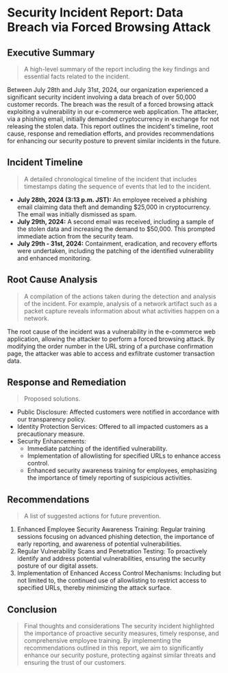 # Security Incident Report: Data Breach via Forced Browsing Attack

## Executive Summary 
> A high-level summary of the report including the key findings and essential facts related to the incident.

Between July 28th and July 31st, 2024, our organization experienced a significant security incident involving a data breach of over 50,000 customer records. The breach was the result of a forced browsing attack exploiting a vulnerability in our e-commerce web application. The attacker, via a phishing email, initially demanded cryptocurrency in exchange for not releasing the stolen data. This report outlines the incident's timeline, root cause, response and remediation efforts, and provides recommendations for enhancing our security posture to prevent similar incidents in the future.

## Incident Timeline 
>  A detailed chronological timeline of the incident that includes timestamps dating the sequence of events that led to the incident.

* **July 28th, 2024 (3:13 p.m. JST):** An employee received a phishing email claiming data theft and demanding $25,000 in cryptocurrency. The email was initially dismissed as spam.
* **July 29th, 2024:** A second email was received, including a sample of the stolen data and increasing the demand to $50,000. This prompted immediate action from the security team.
* **July 29th - 31st, 2024:** Containment, eradication, and recovery efforts were undertaken, including the patching of the identified vulnerability and enhanced monitoring.

## Root Cause Analysis
>  A compilation of the actions taken during the detection and analysis of the incident. For example, analysis of a network artifact such as a packet capture reveals information about what activities happen on a network.

The root cause of the incident was a vulnerability in the e-commerce web application, allowing the attacker to perform a forced browsing attack. By modifying the order number in the URL string of a purchase confirmation page, the attacker was able to access and exfiltrate customer transaction data.

## Response and Remediation
> Proposed solutions.

* Public Disclosure: Affected customers were notified in accordance with our transparency policy.
* Identity Protection Services: Offered to all impacted customers as a precautionary measure.
* Security Enhancements:
   * Immediate patching of the identified vulnerability.
   * Implementation of allowlisting for specified URLs to enhance access control.
   * Enhanced security awareness training for employees, emphasizing the importance of timely reporting of suspicious activities.

## Recommendations 
> A list of suggested actions for future prevention.

1. Enhanced Employee Security Awareness Training: Regular training sessions focusing on advanced phishing detection, the importance of early reporting, and awareness of potential vulnerabilities.
2. Regular Vulnerability Scans and Penetration Testing: To proactively identify and address potential vulnerabilities, ensuring the security posture of our digital assets.
3. Implementation of Enhanced Access Control Mechanisms: Including but not limited to, the continued use of allowlisting to restrict access to specified URLs, thereby minimizing the attack surface.

## Conclusion
> Final thoughts and considerations 
The security incident highlighted the importance of proactive security measures, timely response, and comprehensive employee training. By implementing the recommendations outlined in this report, we aim to significantly enhance our security posture, protecting against similar threats and ensuring the trust of our customers.


